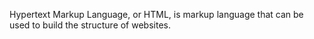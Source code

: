 Hypertext Markup Language, or HTML, is markup language that can be used to build the structure of websites.